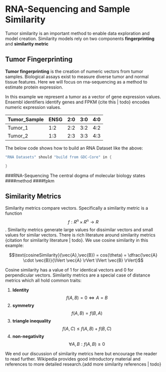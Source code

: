 # RNA-Sequencing and Sample Similarity
  Tumor similarity is an important method to enable data exploration and model creation. Similarity models rely on two components **fingerprinting** and **similarity metric**
  
  ## Tumor Fingerprinting
 **Tumor fingerprinting** is the creation of numeric vectors from tumor samples. Biological assays exist to measure diverse tumor and normal tissue features.  Here we will focus on rna-sequencing as a method to estimate protein expression.
  
  In this example we represent a tumor as a vector of gene expression values. Ensembl identifiers identify genes and FPKM {cite this | todo} encodes numeric expression values.
  
| Tumor_Sample | ENSG | 2:0 | 3:0 | 4:0 |
| -- | -- | -- | -- | -- |
| Tumor_1 | 1:2 | 2:2 | 3:2 | 4:2 |
| Tumor_2 | 1:3 | 2:3 | 3:3 | 4:3 |

The below code shows how to build an RNA Dataset like the above:
```scala
"RNA Datasets" should "build from GDC-Core" in {

}
```
 ###RNA-Sequencing
 The central dogma of molecular biology states 
 ####method
 ####fpkm

  
  ## Similarity Metrics
  Similarity metrics compare vectors. Specifically a similarity metric is a function $$f:R^n \times R^n \rightarrow R$$.  Similarity metrics generate large values for dissimilar vectors and small values for similar vectors.  There is rich literature around similarity metrics {citation for similarity literature | todo}. We use cosine similarity in this example:
  
  <center> $$\text{cosineSimilarity}(\vec{A},\vec{B}) = cos(\theta) = \dfrac{\vec{A} \cdot \vec{B}}{\lVert \vec{A} \rVert \lVert \vec{B} \rVert}$$ </center>
  
  Cosine similarity has a value of 1 for identical vectors and 0 for perpendicular vectors. Similarity metrics are a special case of distance metrics which all hold common traits:

  1. **Identity**  
  $$f(A,B) = 0 \iff A = B$$
  2. **symmetry**  
  $$f(A,B) = f(B,A)$$
  3. **triangle inequality**  
  $$f(A,C) \le f(A,B) + f(B,C)$$
  4. **non-negativity**  
  $$\forall A,B : f(A,B) \ge 0 $$

We end our discussion of similarity metrics here but encourage the reader to read further. Wikipedia provides good introductory material and references to more detailed research.{add more similarity references | todo}